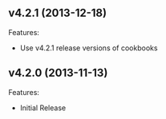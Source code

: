 ## v4.2.1 (2013-12-18)

Features:

  - Use v4.2.1 release versions of cookbooks

## v4.2.0 (2013-11-13)

Features:

  - Initial Release
